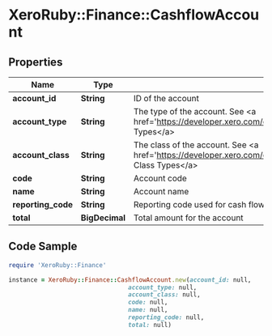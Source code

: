 # XeroRuby::Finance::CashflowAccount

## Properties

Name | Type | Description | Notes
------------ | ------------- | ------------- | -------------
**account_id** | **String** | ID of the account | [optional] 
**account_type** | **String** | The type of the account. See &lt;a href&#x3D;&#39;https://developer.xero.com/documentation/api/types#AccountTypes&#39;&gt;Account Types&lt;/a&gt; | [optional] 
**account_class** | **String** | The class of the account. See &lt;a href&#x3D;&#39;https://developer.xero.com/documentation/api/types#AccountClassTypes&#39;&gt;Account Class Types&lt;/a&gt; | [optional] 
**code** | **String** | Account code | [optional] 
**name** | **String** | Account name | [optional] 
**reporting_code** | **String** | Reporting code used for cash flow classification | [optional] 
**total** | **BigDecimal** | Total amount for the account | [optional] 

## Code Sample

```ruby
require 'XeroRuby::Finance'

instance = XeroRuby::Finance::CashflowAccount.new(account_id: null,
                                 account_type: null,
                                 account_class: null,
                                 code: null,
                                 name: null,
                                 reporting_code: null,
                                 total: null)
```


